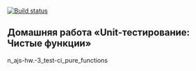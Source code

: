[![Build status](https://ci.appveyor.com/api/projects/status/22c50wn66c0f6omi?svg=true)](https://ci.appveyor.com/project/a-naraikin/ajs-homework-test-ci-pure-functions)
## Домашняя работа «Unit-тестирование: Чистые функции»
n_ajs-hw.-3_test-ci_pure_functions

